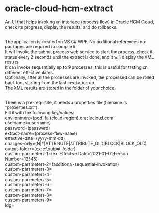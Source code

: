 # oracle-cloud-hcm-extract
An UI that helps invoking an interface (process flow) in Oracle HCM Cloud, check its progress, display the results, and do rollbacks.<br /><br />

The application is created on VS C# WPF. No additional references nor packages are required to compile it.<br />
It will invoke the submit process web service to start the process, check it status every 2 seconds until the extract is done, and it will display the XML results.<br />
It can invoke sequentially up to 9 processes, this is useful for testing on different effective dates.<br />
Optionally, after all the processes are invoked, the processed can be rolled back too, starting from the last invokation up.<br />
The XML results are stored in the folder of your choice.<br /><br />

There is a pre-requisite, it needs a properties file (filename is "properties.txt").<br />
Fill it with the following key/values:<br />
environment=(pod).fa.(cloud-region).oraclecloud.com<br />
username=(username)<br />
password=(password)<br />
extract-name=(process-flow-name)<br />
effective-date=(yyyy-mm-dd)<br />
changes-only=(N|Y|ATTRIBUTE|ATTRIBUTE_OLD|BLOCK|BLOCK_OLD)<br />
output-folder=(ex: c:\output-folder)<br />
custom-parameters-1=(ex: Effective Date=2021-01-01;Person Number=12345)<br />
custom-parameters-2=(additional-sequential-invokation)<br />
custom-parameters-3=<br />
custom-parameters-4=<br />
custom-parameters-5=<br />
custom-parameters-6=<br />
custom-parameters-7=<br />
custom-parameters-8=<br />
custom-parameters-9=<br />
ldg=<ldg><br />
